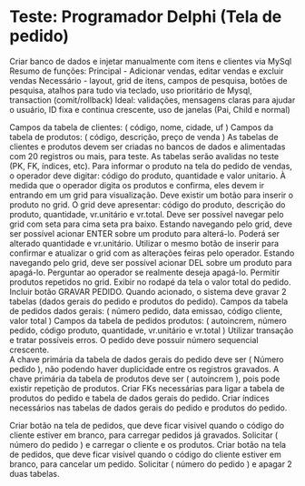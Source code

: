 # Teste: Programador Delphi (Tela de pedido)
Criar banco de dados e injetar manualmente com itens e clientes via MySql
Resumo de funções: 
  Principal - Adicionar vendas, editar vendas e excluir vendas
  Necessário - layout, grid de itens, campos de pesquisa, botões de pesquisa, atalhos para tudo via teclado, uso prioritário de Mysql, transaction (comit/rollback)
  Ideal: validações, mensagens claras para ajudar o usuário, ID fixa e continua crescente, uso de janelas (Pai, Child e normal)



Campos da tabela de clientes: ( código, nome, cidade, uf )
Campos da tabela de produtos: ( código, descrição, preço de venda )
As tabelas de clientes e produtos devem ser criadas no bancos de dados e alimentadas com 20 registros ou mais, para teste. As tabelas serão avalidas no teste (PK, FK, índices, etc).
Para informar o produto na tela do pedido de vendas, o operador deve digitar: código do produto, quantidade e valor unitario.
À medida que o operador digita os produtos e confirma, eles devem ir entrando em um grid para visualização. Deve existir um botão para inserir o produto no grid.
O grid deve apresentar: código do produto, descrição do produto, quantidade, vr.unitário e vr.total.
Deve ser possível navegar pelo grid com seta para cima  seta pra baixo.
Estando navegando pelo grid, deve ser possível acionar ENTER sobre um produto para alterá-lo. Poderá ser alterado quantidade e vr.unitário. Utilizar o mesmo botão de inserir para confirmar e atualizar o grid com as alterações feiras pelo operador.
Estando navegando pelo grid, deve ser possível acionar DEL sobre um produto para apagá-lo. Perguntar ao operador se realmente deseja apagá-lo.
Permitir produtos repetidos no grid.
Exibir no rodapé da tela o valor total do pedido.
Incluir botão GRAVAR PEDIDO. Quando acionado, o sistema deve gravar 2 tabelas (dados gerais do pedido e produtos do pedido).
Campos da tabela de pedidos dados gerais: ( número pedido, data emissao, código cliente, valor total )
Campos da tabela de pedidos produtos: ( autoincrem, número pedido, código produto, quantidade, vr.unitário e vr.total )
Utilizar transação e tratar possíveis erros.
O pedido deve possuir número sequencial crescente. 	
A chave primária da tabela de dados gerais do pedido deve ser ( Número pedido ), não podendo haver duplicidade entre os registros gravados.
A chave primária da tabela de produtos deve ser ( autoincrem ), pois pode existir repetição de produtos.
Criar FKs necessárias para ligar a tabela de produtos do pedido e tabela de dados gerais do pedido.
Criar índices necessários nas tabelas de dados gerais do pedido e produtos do pedido.

Criar botão na tela de pedidos, que deve ficar visivel quando o código do cliente estiver em branco, para carregar pedidos já gravados. Solicitar ( número do pedido ) e carregar o cliente e os produtos.
Criar botão na tela de pedidos, que deve ficar visível quando o código do cliente estiver em branco, para cancelar um pedido. Solicitar ( número do pedido ) e apagar 2 duas tabelas.

 
